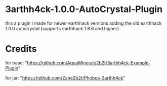 # 3arthh4ck-1.0.0-AutoCrystal-Plugin

this a plugin i made for newer earthhack versions adding the old earthhack 1.0.0 autocrystal (supports earthhack 1.8.6 and
higher)

# Credits
for base: "https://github.com/AquaMinerale2b2t/3arthh4ck-Example-Plugin"

for jar: "https://github.com/Zane2b2t/Phobos-3arthh4ck"
